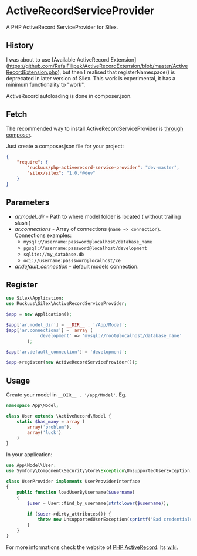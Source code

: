 ActiveRecordServiceProvider
===========================

A PHP ActiveRecord ServiceProvider for Silex. 

## History

I was about to use [Available ActiveRecord Extension] (https://github.com/RafalFilipek/ActiveRecordExtension/blob/master/ActiveRecordExtension.php), but then I realised that registerNamespace() is deprecated in later version of Silex. This work is experimental, it has a minimum functionality to "work".

ActiveRecord autoloading is done in composer.json.

## Fetch

The recommended way to install ActiveRecordServiceProvider is [through composer](http://getcomposer.org).

Just create a composer.json file for your project:

```JSON
{
    "require": {
        "ruckuus/php-activerecord-service-provider": "dev-master",
        "silex/silex": "1.0.*@dev"
    }
}
```

## Parameters

* *ar.model_dir* - Path to where model folder is located ( without trailing slash )
* *ar.connections* - Array of connections (`name => connection`). Connections examples:
    * `mysql://username:password@localhost/database_name`
    * `pgsql://username:password@localhost/development`
    * `sqlite://my_database.db`
    * `oci://username:passsword@localhost/xe`
* *ar.default_connection* - default models connection.

## Register

```PHP
use Silex\Application;
use Ruckuus\Silex\ActiveRecordServiceProvider;

$app = new Application();

$app['ar.model_dir'] = __DIR__ . '/App/Model';
$app['ar.connections'] =  array (
            'development' => 'mysql://root@localhost/database_name'
        );

$app['ar.default_connection'] = 'development';

$app->register(new ActiveRecordServiceProvider());

```

## Usage

Create your model in `__DIR__ . '/app/Model'`. Eg.

```PHP
namespace App\Model;

class User extends \ActiveRecord\Model {
    static $has_many = array (
        array('problem'),
        array('luck')
    )
}
```
In your application:

```PHP
use App\Model\User;
use Symfony\Component\Security\Core\Exception\UnsupportedUserException;

class UserProvider implements UserProviderInterface
{
    public function loadUserByUsername($username)
    {
        $user = User::find_by_username(strtolower($username));
        
        if ($user->dirty_attributes()) {
            throw new UnsupportedUserException(sprintf('Bad credentials for "%s"'), $username);
        }
    }
}

```

For more informations check the website of [PHP ActiveRecord](http://phpactiverecord.org/). Its [wiki](http://www.phpactiverecord.org/projects/main/wiki).
